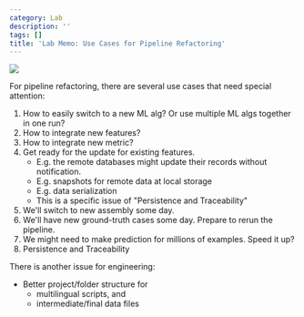 ```yaml
---
category: Lab
description: ''
tags: []
title: 'Lab Memo: Use Cases for Pipeline Refactoring'
---
```


[Pipeline]: https://farm6.staticflickr.com/5755/23567557869_3e00975672_o_d.png

![][Pipeline]

For pipeline refactoring, there are several use cases that need special attention:

1. How to easily switch to a new ML alg? Or use multiple ML algs together in one run?
1. How to integrate new features?
1. How to integrate new metric?
1. Get ready for the update for existing features.
	- E.g. the remote databases might update their records without notification.
	- E.g. snapshots for remote data at local storage
	- E.g. data serialization
	- This is a specific issue of "Persistence and Traceability"
1. We'll switch to new assembly some day.
1. We'll have new ground-truth cases some day. Prepare to rerun the pipeline.
1. We might need to make prediction for millions of examples. Speed it up?
1. Persistence and Traceability

There is another issue for engineering:

- Better project/folder structure for 
	- multilingual scripts, and
	- intermediate/final data files